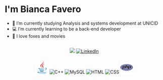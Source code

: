 # I'm Bianca Favero

- 🔭 I’m currently studying Analysis and systems development at UNICID
- 💻 I’m currently learning to be a back-end developer
- 🦊 I love foxes and movies

##

<div align="center">
 <a href = "mailto:faverobianca@outlook.com"><img src="https://img.shields.io/badge/Microsoft_Outlook-0078D4?style=for-the-badge&logo=microsoft-outlook&logoColor=white" target="_blank"></a>
  <a href="https://www.linkedin.com/in/bianca-favero-amorim/" target="_blank"><img src="https://img.shields.io/badge/-LinkedIn-%230077B5?style=for-the-badge&logo=linkedin&logoColor=white" alt="LinkedIn"/></a>
</div>

###

<div align="center">
  <img height="40" src="https://raw.githubusercontent.com/devicons/devicon/master/icons/java/java-original.svg" alt="Java" title="Java" />
  <img height="40" src="https://cdn.jsdelivr.net/gh/devicons/devicon/icons/cplusplus/cplusplus-line.svg" alt="C++" title="C++"/>
  <img height="40" src="https://cdn.jsdelivr.net/gh/devicons/devicon/icons/mysql/mysql-plain.svg" alt="MySQL" title="MySQL" />
  <img height="40" src="https://cdn.jsdelivr.net/gh/devicons/devicon/icons/html5/html5-plain.svg" alt="HTML" title="HTML" />   
  <img height="40" src="https://cdn.jsdelivr.net/gh/devicons/devicon/icons/css3/css3-plain.svg" alt="CSS" title="CSS" /> 
  <height="40"/> </a> <a href="https://www.php.net" target="_blank"> <img src="https://raw.githubusercontent.com/devicons/devicon/master/icons/php/php-original.svg" alt="php" width="40" alt="PHP" title="PHP" /> 

          
</div>
